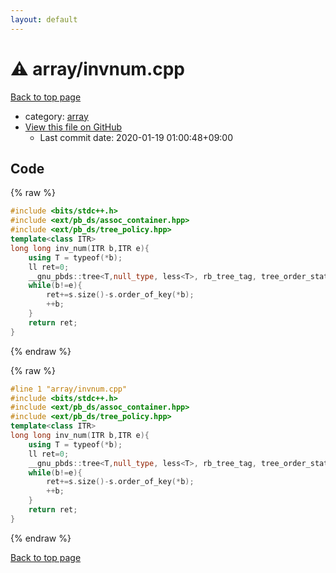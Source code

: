 ```yaml
---
layout: default
---
```


<!-- mathjax config similar to math.stackexchange -->
<script type="text/javascript" async
  src="https://cdnjs.cloudflare.com/ajax/libs/mathjax/2.7.5/MathJax.js?config=TeX-MML-AM_CHTML">
</script>
<script type="text/x-mathjax-config">
  MathJax.Hub.Config({
    TeX: { equationNumbers: { autoNumber: "AMS" }},
    tex2jax: {
      inlineMath: [ ['$','$'] ],
      processEscapes: true
    },
    "HTML-CSS": { matchFontHeight: false },
    displayAlign: "left",
    displayIndent: "2em"
  });
</script>

<script type="text/javascript" src="https://cdnjs.cloudflare.com/ajax/libs/jquery/3.4.1/jquery.min.js"></script>
<script src="https://cdn.jsdelivr.net/npm/jquery-balloon-js@1.1.2/jquery.balloon.min.js" integrity="sha256-ZEYs9VrgAeNuPvs15E39OsyOJaIkXEEt10fzxJ20+2I=" crossorigin="anonymous"></script>
<script type="text/javascript" src="../../assets/js/copy-button.js"></script>
<link rel="stylesheet" href="../../assets/css/copy-button.css" />


# :warning: array/invnum.cpp

<a href="../../index.html">Back to top page</a>

* category: <a href="../../index.html#f1f713c9e000f5d3f280adbd124df4f5">array</a>
* <a href="{{ site.github.repository_url }}/blob/master/array/invnum.cpp">View this file on GitHub</a>
    - Last commit date: 2020-01-19 01:00:48+09:00




## Code

<a id="unbundled"></a>
{% raw %}
```cpp
#include <bits/stdc++.h>
#include <ext/pb_ds/assoc_container.hpp>
#include <ext/pb_ds/tree_policy.hpp>
template<class ITR>
long long inv_num(ITR b,ITR e){
    using T = typeof(*b);
    ll ret=0;
    __gnu_pbds::tree<T,null_type, less<T>, rb_tree_tag, tree_order_statistics_node_update> s;
    while(b!=e){
        ret+=s.size()-s.order_of_key(*b);
        ++b;
    }
    return ret;
}
```
{% endraw %}

<a id="bundled"></a>
{% raw %}
```cpp
#line 1 "array/invnum.cpp"
#include <bits/stdc++.h>
#include <ext/pb_ds/assoc_container.hpp>
#include <ext/pb_ds/tree_policy.hpp>
template<class ITR>
long long inv_num(ITR b,ITR e){
    using T = typeof(*b);
    ll ret=0;
    __gnu_pbds::tree<T,null_type, less<T>, rb_tree_tag, tree_order_statistics_node_update> s;
    while(b!=e){
        ret+=s.size()-s.order_of_key(*b);
        ++b;
    }
    return ret;
}
```
{% endraw %}

<a href="../../index.html">Back to top page</a>

